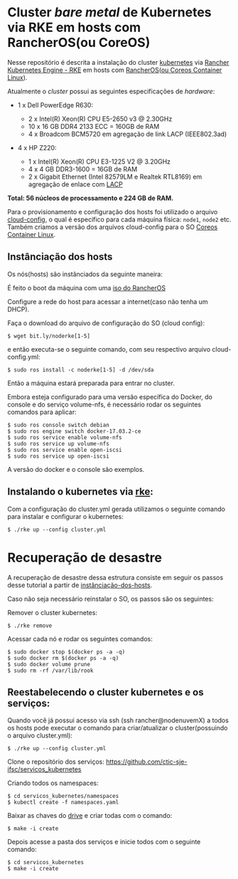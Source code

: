 # Cluster *bare metal* de Kubernetes via RKE em hosts com RancherOS(ou CoreOS)

Nesse repositório é descrita a instalação do cluster [kubernetes](kubernetes.io) via [Rancher Kubernetes Engine - RKE](https://github.com/rancher/rke) em hosts com [RancherOS](https://rancher.com/rancher-os/)([ou Coreos Container Linux](https://coreos.com/os/docs/latest/)). 

Atualmente o _cluster_ possui as seguintes especificações de _hardware_:

* 1 x Dell PowerEdge R630: 
  * 2 x Intel(R) Xeon(R) CPU E5-2650 v3 @ 2.30GHz
  * 10 x 16 GB DDR4 2133 ECC = 160GB de RAM
  * 4 x Broadcom BCM5720 em agregação de link LACP (IEEE802.3ad)
  
* 4 x HP Z220: 
  * 1 x Intel(R) Xeon(R) CPU E3-1225 V2 @ 3.20GHz 
  * 4 x 4 GB DDR3-1600 = 16GB de RAM 
  * 2 x Gigabit Ethernet (Intel 82579LM e Realtek RTL8169) em agregação de enlace com [LACP](https://standards.ieee.org/findstds/standard/802.1AX-2008.html)

__Total: 56 núcleos de processamento e 224 GB de RAM.__

Para o provisionamento e configuração dos hosts foi utilizado o arquivo [cloud-config](http://rancher.com/docs/os/v1.2/en/configuration/#cloud-config), o qual é específico para cada máquina física: `node1`, `node2` etc. Também criamos a versão dos arquivos cloud-config para o SO [Coreos Container Linux](https://coreos.com/os/docs/latest/).

## Instânciação dos hosts

Os nós(hosts) são instânciados da seguinte maneira:

É feito o boot da máquina com uma [iso do RancherOS](http://rancher.com/docs/os/v1.2/en/running-rancheros/server/install-to-disk/) 

Configure a rede do host para acessar a internet(caso não tenha um DHCP).

Faça o download do arquivo de configuração do SO (cloud config):
```
$ wget bit.ly/noderke[1-5]
```

e então executa-se o seguinte comando, com seu respectivo arquivo cloud-config.yml: 

```
$ sudo ros install -c noderke[1-5] -d /dev/sda
```

Então a máquina estará preparada para entrar no cluster.

Embora esteja configurado para uma versão específica do Docker, do console e do serviço volume-nfs, é necessário rodar os seguintes comandos para aplicar:

```
$ sudo ros console switch debian    
$ sudo ros engine switch docker-17.03.2-ce     
$ sudo ros service enable volume-nfs  
$ sudo ros service up volume-nfs 
$ sudo ros service enable open-iscsi 
$ sudo ros service up open-iscsi
```

A versão do docker e o console são exemplos.

## Instalando o kubernetes via [rke](https://github.com/rancher/rke):

Com a configuração do cluster.yml gerada utilizamos o seguinte comando para instalar e configurar o kubernetes:

```
$ ./rke up --config cluster.yml
```


# Recuperação de desastre

A recuperação de desastre dessa estrutura consiste em seguir os passos desse tutorial a partir de [instânciação-dos-hosts](#instânciação-dos-hosts).

Caso não seja necessário reinstalar o SO, os passos são os seguintes:

Remover o cluster kubernetes:   
``` 
$ ./rke remove 
```

Acessar cada nó e rodar os seguintes comandos:
```
$ sudo docker stop $(docker ps -a -q)
$ sudo docker rm $(docker ps -a -q)
$ sudo docker volume prune
$ sudo rm -rf /var/lib/rook
```

## Reestabelecendo o cluster kubernetes e os serviços:

Quando você já possui acesso via ssh (ssh rancher@nodenuvemX) a todos os hosts pode executar o comando para criar/atualizar o cluster(possuindo o arquivo cluster.yml):

```$ ./rke up --config cluster.yml```

Clone o repositório dos serviços: https://github.com/ctic-sje-ifsc/servicos_kubernetes

Criando todos os namespaces:
```
$ cd servicos_kubernetes/namespaces
$ kubectl create -f namespaces.yaml
```

Baixar as chaves do [drive](https://drive.google.com/drive/folders/0B_KFdN7OB_xwZ1J0SVk2QWNnU3M?usp=sharing) e criar todas com o comando:

```
$ make -i create
```

Depois acesse a pasta dos serviços e inicie todos com o seguinte comando:
```
$ cd servicos_kubernetes
$ make -i create
```





